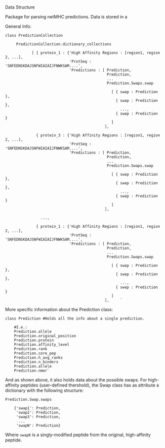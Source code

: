 Data Structure

Package for parsing netMHC predictions. Data is stored in a


General Info:
 
 
    class PredictionCollection
 
         PredictionCollection.dictionary_collections
                
                [ { protein_1 : {'High Affinity Regions : [region1, region 2, ...],
                                 'ProtSeq : 'SNFEDNSKDAJSNFWIAIAIJFNWKSAM....',
                                 'Predictions : [ Prediction,
                                                  Prediction,
                                                  ...
                                                  Prediction.Swaps.swap
                                                
                                                    [ { swap : Prediction },
                                                      { swap : Prediction },
                                                        ...,
                                                      { swap : Prediction }
                                                    ]
                                                 ],       
                   
                  { protein_3 : {'High Affinity Regions : [region1, region 2, ...],
                                 'ProtSeq : 'SNFEDNSKDAJSNFWIAIAIJFNWKSAM....',
                                 'Predictions : [ Prediction,
                                                  Prediction,
                                                  ...
                                                  Prediction.Swaps.swap
                                                
                                                    [ { swap : Prediction },
                                                      { swap : Prediction },
                                                        ...,
                                                      { swap : Prediction }
                                                    ]
                                                 ],     
                                 
                    ...,                   
                                    
                  { protein_1 : {'High Affinity Regions : [region1, region 2, ...],
                                 'ProtSeq : 'SNFEDNSKDAJSNFWIAIAIJFNWKSAM....',
                                 'Predictions : [ Prediction,
                                                  Prediction,
                                                  ...
                                                  Prediction.Swaps.swap
                                                
                                                    [ { swap : Prediction },
                                                      { swap : Prediction },
                                                        ...,
                                                      { swap : Prediction }
                                                    ]
                                                 ],     `
         
                             
More specific information about the Prediction class:                                                                    


    class Prediction #Holds all the info about a single prediction.
    
        #I.e.:
        Prediction.allele
        Prediction.original_position
        Prediction.protein
        Prediction.affinity_level
        Prediction.rank
        Prediction.core_pep
        Prediction.h_avg_ranks
        Prediction.n_binders 
        Prediction.allele 
        Prediction.nmer`

And as shown above, it also holds data about the possible swaps. For high-affinity peptides (user-defined thershold), the Swap class has as attribute a dictionary with the following structure:

    Prediction.Swap.swaps

        {'swap1': Prediction,
         'swap2': Prediction,
         'swap3': Prediction,
          ...
         'swapN': Prediction}

     
Where `swapK` is a singly-modified peptide from the original, high-affinity peptide. 
        

                    
                                        
